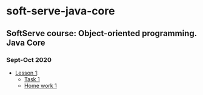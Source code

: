 # soft-serve-java-core
## SoftServe course: Object-oriented programming. Java Core
### Sept-Oct 2020

* [Lesson 1](https://github.com/MaksNazarenko/soft-serve-java-core/tree/master/l-1):
    * [Task 1](https://github.com/MaksNazarenko/soft-serve-java-core/tree/master/l-1/task-1)
    * [Home work 1](https://github.com/MaksNazarenko/soft-serve-java-core/tree/master/l-1/HW-1)
